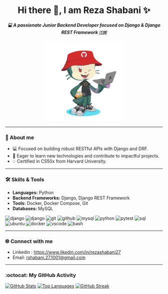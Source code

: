 <div align="center">
  <h1>
    Hi there 👋, I am Reza Shabani ✨
  </h1>
</div>

<div align="center">
  <h5>
    💻 A passionate Junior Backend Developer focused on Django & Django REST Framework 🇮🇷
  </h5>
</div>

<p align="center">
<img src="media/octocat.png" width="50%" height="auto" align='center, !important'>
</p>

---


### 📜 About me

- 💻 Focused on building robust RESTful APIs with Django and DRF.
- 🌱 Eager to learn new technologies and contribute to impactful projects.
- 💡 Certified in CS50x from Harvard University.


---
### 🛠️ Skills & Tools

- **Languages:** Python
- **Backend Frameworks:** Django, Django REST Framework
- **Tools:** Docker, Docker Compose, Git
- **Databases:** MySQL

<p align="left">
<img src="https://cdn.jsdelivr.net/gh/devicons/devicon@latest/icons/django/django-plain.svg" alt="django" width="45" height="45"/>
<img src="https://cdn.jsdelivr.net/gh/devicons/devicon@latest/icons/djangorest/djangorest-line.svg" alt="django" width="50" height="50"/>
<img src="https://cdn.jsdelivr.net/gh/devicons/devicon@latest/icons/git/git-original.svg" alt="git" width="45" height="45"/>
<img src="https://cdn.jsdelivr.net/gh/devicons/devicon@latest/icons/github/github-original.svg" alt="github" width="45" height="45"/>
<img src="https://cdn.jsdelivr.net/gh/devicons/devicon@latest/icons/mysql/mysql-original-wordmark.svg" alt="mysql" width="45" height="45"/>
<img src="https://cdn.jsdelivr.net/gh/devicons/devicon@latest/icons/python/python-original.svg" alt="python" width="45" height="45"/>
<img src="https://cdn.jsdelivr.net/gh/devicons/devicon@latest/icons/pytest/pytest-original-wordmark.svg" alt="pytest" width="45" height="45"/>
<img src="https://cdn.jsdelivr.net/gh/devicons/devicon@latest/icons/sqldeveloper/sqldeveloper-original.svg" alt="sql" width="45" height="45"/>
<img src="https://cdn.jsdelivr.net/gh/devicons/devicon@latest/icons/ubuntu/ubuntu-original.svg" alt="ubuntu" width="45" height="45"/>
<img src="https://cdn.jsdelivr.net/gh/devicons/devicon@latest/icons/docker/docker-original.svg" alt="docker" width="45" height="45"/>
<img src="https://cdn.jsdelivr.net/gh/devicons/devicon/icons/vscode/vscode-original.svg" alt="vscode" width="45" height="45"/>
<img src="https://cdn.jsdelivr.net/gh/devicons/devicon/icons/bash/bash-original.svg" alt="bash" width="45" height="45"/>
</p>

---

### 🌐 Connect with me

- Linkedin : https://www.likedin.com/in/rezashabani27
- Email: rshabani.27.1001@gmail.com

---

### :octocat: My GitHub Activity
[![GitHub Stats](https://github-readme-stats.vercel.app/api?username=ShabaniReza&show_icons=true&theme=merko&rank_icon=github)](https://github.com/anuraghazra/github-readme-stats)
[![Top Languages](https://github-readme-stats.vercel.app/api/top-langs/?username=ShabaniReza&layout=compact&theme=merko)](https://github.com/anuraghazra/github-readme-stats)
[![GitHub Streak](https://streak-stats.demolab.com?user=YOUR_GITHUB_USERNAME&theme=merko)](https://git.io/streak-stats)

<!--
Here are some ideas to get you started:

- 🔭 I’m currently working on ...
- 🌱 I’m currently learning ...
- 👯 I’m looking to collaborate on ...
- 🤔 I’m looking for help with ...
- 💬 Ask me about ...
- 📫 How to reach me: ...
- 😄 Pronouns: ...
- ⚡ Fun fact: ...
-->
